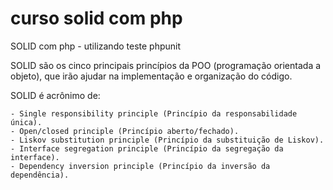# curso solid com php
SOLID com php - utilizando teste phpunit

 SOLID são os cinco principais princípios da POO (programação orientada a objeto), que irão ajudar na implementação e organização
 do código.
 
 SOLID é acrônimo de:

    - Single responsibility principle (Princípio da responsabilidade única).
    - Open/closed principle (Princípio aberto/fechado). 
    - Liskov substitution principle (Princípio da substituição de Liskov).
    - Interface segregation principle (Princípio da segregação da interface).
    - Dependency inversion principle (Princípio da inversão da dependência).

